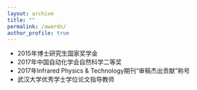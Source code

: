 ```yaml
---
layout: archive
title: ""
permalink: /awards/
author_profile: true
---
```



* 2015年博士研究生国家奖学金
* 2017年中国自动化学会自然科学二等奖
* 2017年Infrared Physics & Technology期刊“审稿杰出贡献”称号
* 武汉大学优秀学士学位论文指导教师
